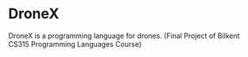 # DroneX
DroneX is a programming language for drones. (Final Project of Bilkent CS315 Programming Languages Course)
